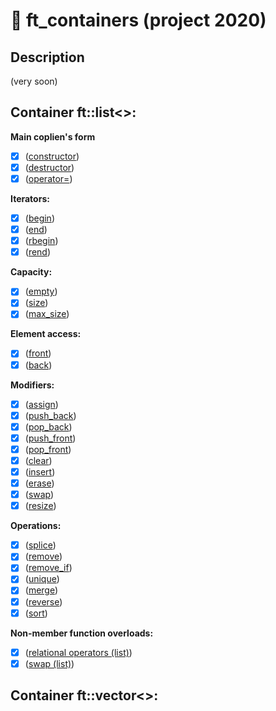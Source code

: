 # :black_square_button: ft_containers (project 2020)
## Description
(very soon)  
## Container ft::list\<\>:
  
**Main coplien's form**  
- [x] ([constructor](https://www.cplusplus.com/reference/list/list/list/))
- [x] ([destructor](https://www.cplusplus.com/reference/list/list/~list/))
- [x] ([operator=](https://www.cplusplus.com/reference/list/list/operator=/))
  
**Iterators:**  
- [x] ([begin](https://www.cplusplus.com/reference/list/list/begin/))
- [x] ([end](https://www.cplusplus.com/reference/list/list/end/))
- [x] ([rbegin](https://www.cplusplus.com/reference/list/list/rbegin/))
- [x] ([rend](https://www.cplusplus.com/reference/list/list/rend/))
  
**Capacity:**  
- [x] ([empty](https://www.cplusplus.com/reference/list/list/empty/))
- [x] ([size](https://www.cplusplus.com/reference/list/list/size/))
- [x] ([max_size](https://www.cplusplus.com/reference/list/list/max_size/))
  
**Element access:**  
- [x] ([front](https://www.cplusplus.com/reference/list/list/front/))
- [x] ([back](https://www.cplusplus.com/reference/list/list/back/))
  
**Modifiers:**  
- [x] ([assign](https://www.cplusplus.com/reference/list/list/assign/))
- [x] ([push_back](https://www.cplusplus.com/reference/list/list/push_back/))
- [x] ([pop_back](https://www.cplusplus.com/reference/list/list/pop_back/))
- [x] ([push_front](https://www.cplusplus.com/reference/list/list/push_front/))
- [x] ([pop_front](https://www.cplusplus.com/reference/list/list/pop_front/))
- [x] ([clear](https://www.cplusplus.com/reference/list/list/clear/))
- [x] ([insert](https://www.cplusplus.com/reference/list/list/insert/))
- [x] ([erase](https://www.cplusplus.com/reference/list/list/erase/))
- [x] ([swap](https://www.cplusplus.com/reference/list/list/swap/))
- [x] ([resize](https://www.cplusplus.com/reference/list/list/resize/)) 
  
**Operations:**  
- [x] ([splice](https://www.cplusplus.com/reference/list/list/splice/))
- [x] ([remove](https://www.cplusplus.com/reference/list/list/remove/))
- [x] ([remove_if](https://www.cplusplus.com/reference/list/list/remove_if/))
- [x] ([unique](https://www.cplusplus.com/reference/list/list/unique/))
- [x] ([merge](https://www.cplusplus.com/reference/list/list/merge/))
- [x] ([reverse](https://www.cplusplus.com/reference/list/list/reverse/))
- [x] ([sort](https://www.cplusplus.com/reference/list/list/sort/))
  
**Non-member function overloads:**  
- [x] ([relational operators (list)](https://www.cplusplus.com/reference/list/list/operators/))
- [x] ([swap (list)](https://www.cplusplus.com/reference/list/list/swap-free/))

## Container ft::vector\<\>:

